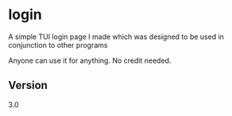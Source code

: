 # login
A simple TUI login page I made which was designed to be used in conjunction to other programs

Anyone can use it for anything.
No credit needed.

## Version
3.0
